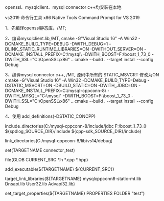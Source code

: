 openssl、mysqlclient、mysql connector c++均安装在本地

vs2019 命令行工具 x86 Native Tools Command Prompt for VS 2019

1、先编译openssl静态库，/MT;

2、编译mysqlclient.lib,/MT,
cmake -G"Visual Studio 16" -A Win32 -DCMAKE_BUILD_TYPE=DEBUG -DWITH_DEBUG=1 -DLINK_STATIC_RUNTIME_LIBRARIES=ON -DWITHOUT_SERVER=ON -DCMAKE_INSTALL_PREFIX=C:\mysql\ -DWITH_BOOST=F:\boost_1_73_0 -DWITH_SSL="C:\OpenSSL\x86" ..
cmake --build . --target install --config Debug

3、编译mysql connector c++, /MT,
源码中所有的 STATIC_MSVCRT 修改为ON
cmake -G"Visual Studio 16" -A Win32 -DCMAKE_BUILD_TYPE=Debug -DSTATIC_MSVCRT=ON -DBUILD_STATIC=ON -DWITH_JDBC=ON -DCMAKE_INSTALL_PREFIX=C:/mysql-cppconn-8/ -DWITH_MYSQL="C:\mysql" -DWITH_BOOST=F:\boost_1_73_0 -DWITH_SSL="C:\OpenSSL\x86" ..
cmake --build . --target install --config Debug

4、使用
add_definitions(-DSTATIC_CONCPP)

include_directories(C:/mysql-cppconn-8/include/jdbc
					F:/boost_1_73_0
					${spdlog_SOURCE_DIR}/include
					${cpp-sdk_SOURCE_DIR}/include)

link_directories(C:/mysql-cppconn-8/lib/vs14/debug)

set(TARGETNAME connector_test)
	
file(GLOB CURRENT_SRC *.h *.cpp *.hpp)				  

add_executable(${TARGETNAME} ${CURRENT_SRC})

target_link_libraries(${TARGETNAME} mysqlcppconn8-static-mt.lib Dnsapi.lib User32.lib Advapi32.lib)

set_target_properties(${TARGETNAME} PROPERTIES FOLDER "test")

